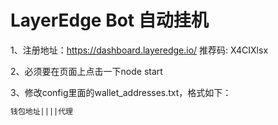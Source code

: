 # LayerEdge Bot 自动挂机

1、注册地址：https://dashboard.layeredge.io/ 推荐码: X4CIXlsx

2、必须要在页面上点击一下node start

3、修改config里面的wallet_addresses.txt，格式如下：

```txt
钱包地址||||代理
```
